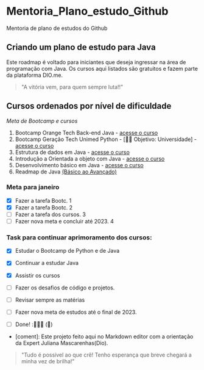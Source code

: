 # Mentoria_Plano_estudo_Github

Mentoria de plano de estudos do Github
## Criando um plano de estudo para Java

Este roadmap é voltado para iniciantes que deseja ingressar na área de programação com Java. Os 
cursos aqui listados são gratuitos e fazem parte da plataforma DIO.me.

>"A vitória vem, para quem sempre luta!!"
<!-- Minhas palavras -->

## Cursos ordenados por nível de dificuldade

_*Meta de Bootcamp e cursos*_
1. Bootcamp Orange Tech Back-end Java - [acesse o curso](https://web.dio.me/track/orange-tech-backend)
2. Bootcamp Geração Tech Unimed Python - [👩‍💻 Objetivo: Universidade] - [acesse o curso](https://web.dio.me/track/geracao-tech-unimed-bh-ciencia-de-dados)
3. Estrutura de dados em Java - [acesse o curso](https://web.dio.me/course/estrutura-de-dados-em-java-introducao/learning/11e9cb23-9b15-4a01-b5bc-80c5d27b2c58)
4. Introdução a Orientada a objeto com Java - [acesse o curso](https://web.dio.me/course/praticando-orientacao-a-objetos-com-java/learning/bd32419b-9081-4426-ad13-e6d380e93443)
5. Desenvolvimento básico em Java - [acesse o curso](https://web.dio.me/course/desenvolvimento-basico-em-java/learning/38d441ef-3c29-4ca4-9047-178603a8f656)
6. Readmap de Java [(Básico ao Avançado)](https://github.com/julianamazanelatto/roadmap_java_repo/blob/main/README.md)

### Meta para janeiro
- [x] Fazer a tarefa Bootc. 1
- [x] Fazer a tarefa Bootc. 2
- [ ] Fazer a tarefa dos cursos. 3 
- [ ] Fazer nova meta e concluir até 2023. 4

### Task para continuar aprimoramento dos cursos:
- [x] Estudar o Bootcamp de Python e de Java
- [x] Continuar a estudar Java
- [x] Assistir os cursos
- [ ] Fazer os desafios de código e projetos.
- [ ] Revisar sempre as matérias
- [ ] Fazer nova meta de estudos até o final de 2023.
- [ ] Done! :🚀👩‍💻 (:tada:)


- [coment]: Este projeto feito aqui no Markdown editor com a orientação da Expert Juliana Mascarenhas(Dio).                                                                     
>"Tudo é possível ao que crê! Tenho esperança que breve chegará a minha vez de brilha!"                                                                  
